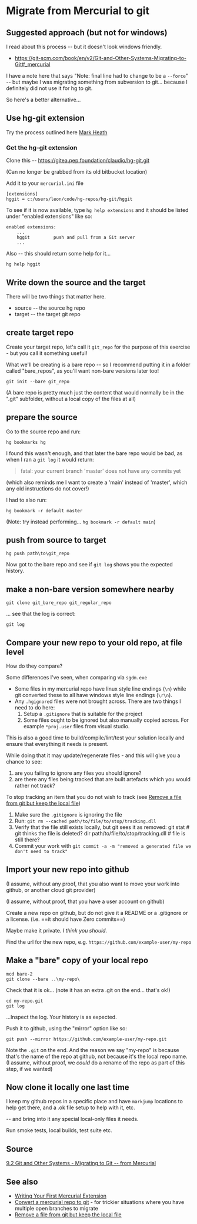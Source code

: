 ﻿# Migrate from Mercurial to git

## Suggested approach (but not for windows)

I read about this process -- but it doesn't look windows friendly.

- https://git-scm.com/book/en/v2/Git-and-Other-Systems-Migrating-to-Git#_mercurial

I have a note here that says "Note: final line had to change to be a `--force`" -- but maybe I was migrating something from subversion to git... because I definitely did not use it for hg to git.

So here's a better alternative...

## Use hg-git extension

Try the process outlined here [Mark Heath](https://markheath.net/post/how-to-convert-mercurial-repository-to)

### Get the hg-git extension

Clone this -- https://gitea.pep.foundation/claudio/hg-git.git

(Can no longer be grabbed from its old bitbucket location)

Add it to your `mercurial.ini` file

	[extensions]
	hggit = c:/users/leon/code/hg-repos/hg-git/hggit

To see if it is now available, type `hg help extensions` and it should be listed under "enabled extensions" like so:

```plaintext
enabled extensions:
	...
	hggit         push and pull from a Git server
	...
```

Also -- this should return some help for it...

	hg help hggit

## Write down the source and the target

There will be two things that matter here.

- source -- the source hg repo
- target -- the target git repo

## create target repo

Create your target repo, let's call it `git_repo` for the purpose of this exercise - but you call it something useful!

What we'll be creating is a bare repo -- so I recommend putting it in a folder called "bare_repos", as you'll want non-bare versions later too!

	git init --bare git_repo

(A bare repo is pretty much just the content that would normally be in the ".git" subfolder, without a local copy of the files at all)

## prepare the source

Go to the source repo and run:

	hg bookmarks hg

I found this wasn't enough, and that later the bare repo would be bad, as when I ran a `git log` it would return:

> fatal: your current branch 'master' does not have any commits yet

(which also reminds me I want to create a 'main' instead of 'master', which any old instructions do not cover!)

I had to also run:

	hg bookmark -r default master

(Note: try instead performing... `hg bookmark -r default main`)

## push from source to target

	hg push path\to\git_repo

Now got to the bare repo and see if `git log` shows you the expected history.

## make a non-bare version somewhere nearby

	git clone git_bare_repo git_regular_repo

... see that the log is correct:

	git log

## Compare your new repo to your old repo, at file level

How do they compare?

Some differences I've seen, when comparing via `sgdm.exe`

- Some files in my mercurial repo have linux style line endings (`\n`) while git converted these to all have windows style line endings (`\r\n`).
- Any `.hgignore`d files were not brought across. There are two things I need to do here:
	1. Setup a `.gitignore` that is suitable for the project
	2. Some files ought to be ignored but also manually copied across. For example `*proj.user` files from visual studio.

This is also a good time to build/compile/lint/test your solution locally and ensure that everything it needs is present.

While doing that it may update/regenerate files - and this will give you a chance to see:

1. are you failing to ignore any files you should ignore?
2. are there any files being tracked that are built artefacts which you would rather not track?

To stop tracking an item that you do not wish to track (see [Remove a file from git but keep the local file](../git/remove_from_git_but_keep_locally.md#quick-version))

1. Make sure the `.gitignore` is ignoring the file
2. Run: `git rm --cached path/to/file/to/stop/tracking.dll`
3. Verify that the file still exists locally, but git sees it as removed:
		git stat # git thinks the file is deleted?
		dir path/to/file/to/stop/tracking.dll # file is still there?
4. Commit your work with `git commit -a -m "removed a generated file we don't need to track"`

## Import your new repo into github

(I assume, without any proof, that you also want to move your work into github, or another cloud git provider)

(I assume, without proof, that you have a user account on github)

Create a new repo on github, but do not give it a README or a .gitignore or a license. (i.e. ==it should have Zero commits==)

Maybe make it private. *I think you should.*

Find the url for the new repo, e.g. `https://github.com/example-user/my-repo`

## Make a "bare" copy of your local repo

	mcd bare-2
	git clone --bare ..\my-repo\

Check that it is ok... (note it has an extra .git on the end... that's ok!)

	cd my-repo.git
	git log

...Inspect the log. Your history is as expected.

Push it to github, using the "mirror" option like so:

	git push --mirror https://github.com/example-user/my-repo.git

Note the `.git` on the end. And the reason we say "my-repo" is because that's the name of the repo at github, not because it's the local repo name. (I assume, without proof, we *could* do a rename of the repo as part of this step, if we wanted)

## Now clone it locally one last time

I keep my github repos in a specific place and have `markjump` locations to help get there, and a .ok file setup to help with it, etc.

-- and bring into it any special local-only files it needs.

Run smoke tests, local builds, test suite etc.

## Source

[9.2 Git and Other Systems - Migrating to Git -- from Mercurial](https://git-scm.com/book/en/v2/Git-and-Other-Systems-Migrating-to-Git#_mercurial)

## See also

- [Writing Your First Mercurial Extension](https://secretgeek.net/mercurial_extensions)
- [Convert a mercurial repo to git](convert_hg_to_git.md) - for trickier situations where you have multiple open branches to migrate
- [Remove a file from git but keep the local file](../git/remove_from_git_but_keep_locally.md#quick-version)
